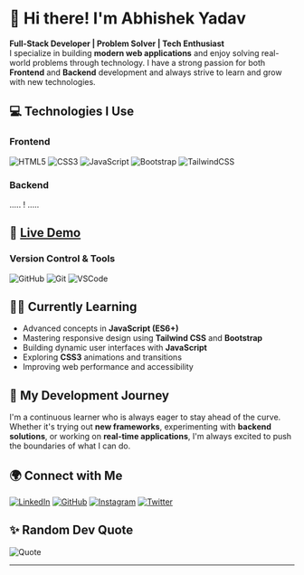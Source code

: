 # 👋 Hi there! I'm Abhishek Yadav  
**Full-Stack Developer | Problem Solver | Tech Enthusiast**  
I specialize in building **modern web applications** and enjoy solving real-world problems through technology. I have a strong passion for both **Frontend** and **Backend** development and always strive to learn and grow with new technologies.

## 💻 Technologies I Use
### **Frontend**  
![HTML5](https://img.shields.io/badge/HTML5-%23E34F26.svg?style=for-the-badge&logo=html5&logoColor=white)
![CSS3](https://img.shields.io/badge/CSS3-%231572B6.svg?style=for-the-badge&logo=css3&logoColor=white)
![JavaScript](https://img.shields.io/badge/JavaScript-%23323330.svg?style=for-the-badge&logo=javascript&logoColor=%23F7DF1E)
![Bootstrap](https://img.shields.io/badge/bootstrap-%238511FA.svg?style=for-the-badge&logo=bootstrap&logoColor=white)
![TailwindCSS](https://img.shields.io/badge/TailwindCSS-%2338B2AC.svg?style=for-the-badge&logo=tailwind-css&logoColor=white)
        
### **Backend**  
..... ! .....

## 🔴 [Live Demo](https://abhishek-code-01.github.io/Weather-API/)


### **Version Control & Tools**  
![GitHub](https://img.shields.io/badge/GitHub-%23121011.svg?style=for-the-badge&logo=github&logoColor=white)
![Git](https://img.shields.io/badge/Git-%23F05033.svg?style=for-the-badge&logo=git&logoColor=white)
![VSCode](https://img.shields.io/badge/VS%20Code-%23007ACC.svg?style=for-the-badge&logo=visual-studio-code&logoColor=white)

## 👨‍💻 Currently Learning
- Advanced concepts in **JavaScript (ES6+)**  
- Mastering responsive design using **Tailwind CSS** and **Bootstrap**  
- Building dynamic user interfaces with **JavaScript**  
- Exploring **CSS3** animations and transitions  
- Improving web performance and accessibility  


## 🌱 My Development Journey
I'm a continuous learner who is always eager to stay ahead of the curve. Whether it's trying out **new frameworks**, experimenting with **backend solutions**, or working on **real-time applications**, I'm always excited to push the boundaries of what I can do.

## 🌍 Connect with Me
[![LinkedIn](https://img.shields.io/badge/LinkedIn-%230077B5.svg?style=for-the-badge&logo=linkedin&logoColor=white)](https://www.linkedin.com/in/abhishek-yadav-292ba9308)
[![GitHub](https://img.shields.io/badge/GitHub-%23121011.svg?style=for-the-badge&logo=github&logoColor=white)](https://github.com/Abhishek-Code-01)
[![Instagram](https://img.shields.io/badge/Instagram-%23E4405F.svg?style=for-the-badge&logo=Instagram&logoColor=white)]([https://www.instagram.com/invites/contact/?igsh=pq1wiyghqpoj&utm_content=j135rqw](https://www.instagram.com/a._k._y._121/)
)
[![Twitter](https://img.shields.io/badge/Twitter-%231DA1F2.svg?style=for-the-badge&logo=twitter&logoColor=white)](https://twitter.com/your-profile)

## ✨ Random Dev Quote
![Quote](https://quotes-github-readme.vercel.app/api?type=horizontal&theme=radical)

---

